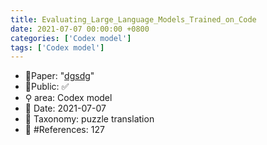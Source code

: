 ```yaml
---
title: Evaluating_Large_Language_Models_Trained_on_Code
date: 2021-07-07 00:00:00 +0800
categories: ['Codex model']
tags: ['Codex model']
---
```


- 📙Paper: "[dgsdg](dsgfdhgf)"
- 🔑Public: ✅
- ⚲ area: Codex model
- 📅 Date: 2021-07-07
- 🔎 Taxonomy: puzzle translation
- 📝 #References: 127
